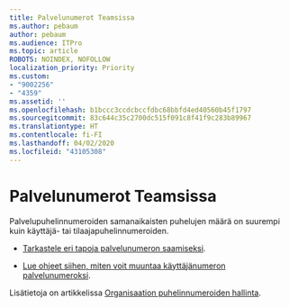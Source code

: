 ```yaml
---
title: Palvelunumerot Teamsissa
ms.author: pebaum
author: pebaum
ms.audience: ITPro
ms.topic: article
ROBOTS: NOINDEX, NOFOLLOW
localization_priority: Priority
ms.custom:
- "9002256"
- "4359"
ms.assetid: ''
ms.openlocfilehash: b1bccc3ccdcbccfdbc68bbfd4ed40560b45f1797
ms.sourcegitcommit: 83c644c35c2700dc515f091c8f41f9c283b89967
ms.translationtype: HT
ms.contentlocale: fi-FI
ms.lasthandoff: 04/02/2020
ms.locfileid: "43105308"
---
```

# <a name="service-numbers-in-teams"></a>Palvelunumerot Teamsissa

Palvelupuhelinnumeroiden samanaikaisten puhelujen määrä on suurempi kuin käyttäjä- tai tilaajapuhelinnumeroiden. 

- [Tarkastele eri tapoja palvelunumeron saamiseksi](https://docs.microsoft.com/microsoftteams/getting-service-phone-numbers). 

- [Lue ohjeet siihen, miten voit muuntaa käyttäjänumeron palvelunumeroksi](https://docs.microsoft.com/microsoftteams/manage-phone-numbers-for-your-organization/phone-number-management-for-the-u-s).

Lisätietoja on artikkelissa [Organisaation puhelinnumeroiden hallinta](https://docs.microsoft.com/microsoftteams/manage-phone-numbers-for-your-organization/manage-phone-numbers-for-your-organization).
